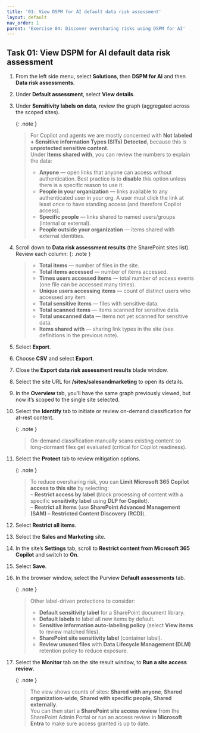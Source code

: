 ```yaml
---
title: '01: View DSPM for AI default data risk assessment'
layout: default
nav_order: 1
parent: 'Exercise 04: Discover oversharing risks using DSPM for AI'
---
```


## Task 01: View DSPM for AI default data risk assessment

1. From the left side menu, select **Solutions**, then **DSPM for AI** and then **Data risk assessments**.

1. Under **Default assessment**, select **View details**.

1. Under **Sensitivity labels on data**, review the graph (aggregated across the scoped sites).

    {: .note }
    > 
    >For Copilot and agents we are mostly concerned with **Not labeled + Sensitive information Types (SITs) Detected**, because this is **unprotected sensitive content**.  
    > Under **Items shared with**, you can review the numbers to explain the data:  
    > - **Anyone** — open links that anyone can access without authentication. Best practice is to **disable** this option unless there is a specific reason to use it.  
    > - **People in your organization** — links available to any authenticated user in your org. A user must click the link at least once to have standing access (and therefore Copilot access).  
    > - **Specific people** — links shared to named users/groups (internal or external).  
    > - **People outside your organization** — items shared with external identities.

1. Scroll down to **Data risk assessment results** (the SharePoint sites list). Review each column:
    {: .note } 
    > - **Total items** — number of files in the site.  
    > - **Total items accessed** — number of items accessed.  
    > - **Times users accessed items** — total number of access events (one file can be accessed many times).  
    > - **Unique users accessing items** — count of distinct users who accessed any item.  
    > - **Total sensitive items** — files with sensitive data.  
    > - **Total scanned items** — items scanned for sensitive data.  
    > - **Total unscanned data** — items not yet scanned for sensitive data.  
    > - **Items shared with** — sharing link types in the site (see definitions in the previous note).

1. Select **Export**.

1. Choose **CSV** and select **Export**.

1. Close the **Export data risk assessment results** blade window.

1. Select the site URL for **/sites/salesandmarketing** to open its details.

1. In the **Overview** tab, you’ll have the same graph previously viewed, but now it’s scoped to the single site selected.

1. Select the **Identify** tab to initiate or review on-demand classification for at-rest content.
   
    {: .note }
    > On-demand classification manually scans existing content so long-dormant files get evaluated (critical for Copilot readiness).

1. Select the **Protect** tab to review mitigation options.
   
    {: .note }
    > To reduce oversharing risk, you can **Limit Microsoft 365 Copilot access to this site** by selecting:  
    >   – **Restrict access by label** (block processing of content with a specific **sensitivity label** using **DLP for Copilot**).  
    >   – **Restrict all items** (use **SharePoint Advanced Management (SAM) – Restricted Content Discovery (RCD)**).

1. Select **Restrict all items**.

1. Select the **Sales and Marketing** site.

1. In the site’s **Settings** tab, scroll to **Restrict content from Microsoft 365 Copilot** and switch to **On**.
   
1. Select **Save**.

1. In the browser window, select the Purview **Default assessments** tab.

    {: .note }
    > Other label-driven protections to consider:  
    > - **Default sensitivity label** for a SharePoint document library.  
    > - **Default labels** to label all new items by default.  
    > - **Sensitive information auto-labeling policy** (select **View items** to review matched files).  
    > - **SharePoint site sensitivity label** (container label).  
    > - **Review unused files** with **Data Lifecycle Management (DLM)** retention policy to reduce exposure.

1. Select the **Monitor** tab on the site result window, to **Run a site access review**.
   
    {: .note }
    > The view shows counts of sites: **Shared with anyone**, **Shared organization-wide**, **Shared with specific people**, **Shared externally**.  
    > You can then start a **SharePoint site access review** from the SharePoint Admin Portal or run an access review in **Microsoft Entra** to make sure access granted is up to date.
